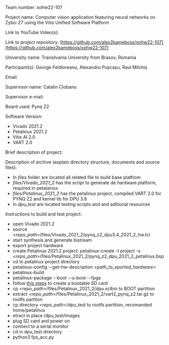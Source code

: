 Team number: xohw22-107

Project name: Computer vision application featuring neural networks on Zybo-Z7 using the Vitis Unified Software Platform

Link to YouTube Video(s):

Link to project repository: [https://github.com/alex2kameboss/xohw22-107](https://github.com/alex2kameboss/xohw22-107)

 

University name: Transilvania University from Brasov, Romania

Participant(s): George Feldioreanu, Alexandru Pușcașu, Raul Milchiș

Email:

<copy above if necessary for each participant>

Supervisor name: Catalin Ciobanu

Supervisor e-mail:

 

Board used: Pynq Z2

Software Version:

* Vivado 2021.2
* Petalinux 2021.2
* Vitis AI 2.0
* VART 2.0

Brief description of project:

 

Description of archive (explain directory structure, documents and source files):

* In *files* folder are located all related file to build base platfrom
* *files/Vivado_2021_2* has the script to generate de hardware platform, required in petalainux
* *files/Petalinux_2021_2* has the petalinux project, compiled VART 2.0 for PYNQ Z2 and kernel lib for DPU 3.8
* In *dpu_test* are located testing scripts and and aditional resources
 

Instructions to build and test project:

* open Vivado 2021.2
* source *<repo_path>*/files/Vivado_2021_2/pynq_z2_dpu3.4_2021_2_hw.tcl
* start synthesis and generate bistream
* export project hardware
* create Petalinux 2021.2 project: petalinux-create -t project -s *<repo_path>*/files/Petalinux_2021_2/pynq_z2_dpu_2021_2_petalinux.bsp
* cd to petalinux project directory
* petalinux-config --get-hw-description *<path_to_eported_hardware>*
* petalinux-build
* petalinux-package --boot --u-boot --fpga
* follow [this steps](https://docs.xilinx.com/r/2021.2-English/ug1144-petalinux-tools-reference-guide/Steps-to-Boot-a-PetaLinux-Image-on-Hardware-with-SD-Card) to create a bootable SD card
* cp *<repo_path>*/files/Petalinux_2021_2/dpu.xclbin to BOOT partition
* extract *<repo_path>*/files/Petalinux_2021_2/vart2_pynq_z2.tar.gz to rootfs partiton
* cp directory *<repo_path>*/dpu_test to rootfs partition, recomanded home/petalinux
* etract in place *<rootfs>*/dpu_test/images
* plug SD card and power on
* connect to a serial monitor
* cd in dpu_test directory
* python3 fps_acc.py